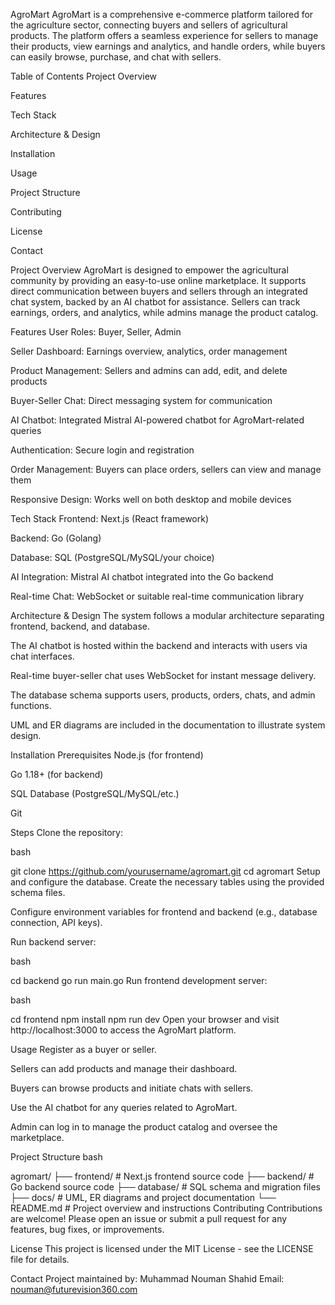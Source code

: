 AgroMart
AgroMart is a comprehensive e-commerce platform tailored for the agriculture sector, connecting buyers and sellers of agricultural products. The platform offers a seamless experience for sellers to manage their products, view earnings and analytics, and handle orders, while buyers can easily browse, purchase, and chat with sellers.

Table of Contents
Project Overview

Features

Tech Stack

Architecture & Design

Installation

Usage

Project Structure

Contributing

License

Contact

Project Overview
AgroMart is designed to empower the agricultural community by providing an easy-to-use online marketplace. It supports direct communication between buyers and sellers through an integrated chat system, backed by an AI chatbot for assistance. Sellers can track earnings, orders, and analytics, while admins manage the product catalog.

Features
User Roles: Buyer, Seller, Admin

Seller Dashboard: Earnings overview, analytics, order management

Product Management: Sellers and admins can add, edit, and delete products

Buyer-Seller Chat: Direct messaging system for communication

AI Chatbot: Integrated Mistral AI-powered chatbot for AgroMart-related queries

Authentication: Secure login and registration

Order Management: Buyers can place orders, sellers can view and manage them

Responsive Design: Works well on both desktop and mobile devices

Tech Stack
Frontend: Next.js (React framework)

Backend: Go (Golang)

Database: SQL (PostgreSQL/MySQL/your choice)

AI Integration: Mistral AI chatbot integrated into the Go backend

Real-time Chat: WebSocket or suitable real-time communication library

Architecture & Design
The system follows a modular architecture separating frontend, backend, and database.

The AI chatbot is hosted within the backend and interacts with users via chat interfaces.

Real-time buyer-seller chat uses WebSocket for instant message delivery.

The database schema supports users, products, orders, chats, and admin functions.

UML and ER diagrams are included in the documentation to illustrate system design.

Installation
Prerequisites
Node.js (for frontend)

Go 1.18+ (for backend)

SQL Database (PostgreSQL/MySQL/etc.)

Git

Steps
Clone the repository:

bash

git clone https://github.com/yourusername/agromart.git
cd agromart
Setup and configure the database. Create the necessary tables using the provided schema files.

Configure environment variables for frontend and backend (e.g., database connection, API keys).

Run backend server:

bash

cd backend
go run main.go
Run frontend development server:

bash

cd frontend
npm install
npm run dev
Open your browser and visit http://localhost:3000 to access the AgroMart platform.

Usage
Register as a buyer or seller.

Sellers can add products and manage their dashboard.

Buyers can browse products and initiate chats with sellers.

Use the AI chatbot for any queries related to AgroMart.

Admin can log in to manage the product catalog and oversee the marketplace.

Project Structure
bash

agromart/
├── frontend/            # Next.js frontend source code
├── backend/             # Go backend source code
├── database/            # SQL schema and migration files
├── docs/                # UML, ER diagrams and project documentation
└── README.md            # Project overview and instructions
Contributing
Contributions are welcome! Please open an issue or submit a pull request for any features, bug fixes, or improvements.

License
This project is licensed under the MIT License - see the LICENSE file for details.

Contact
Project maintained by:
Muhammad Nouman Shahid
Email: nouman@futurevision360.com
